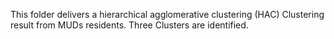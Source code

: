 This folder delivers a hierarchical agglomerative clustering (HAC) Clustering result from MUDs residents. Three Clusters are identified.
